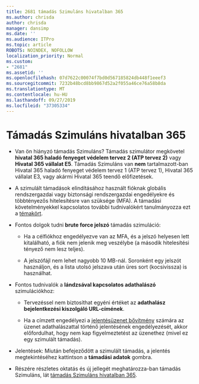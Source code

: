```yaml
---
title: 2681 támadás Szimuláns hivatalban 365
ms.author: chrisda
author: chrisda
manager: dansimp
ms.date: ''
ms.audience: ITPro
ms.topic: article
ROBOTS: NOINDEX, NOFOLLOW
localization_priority: Normal
ms.custom:
- "2681"
ms.assetid: ''
ms.openlocfilehash: 07d7622c00074f7bd0d567185824db448f1eeef3
ms.sourcegitcommit: 7232b48bcd8bb9867d52a2f055a46ce76a58b8da
ms.translationtype: MT
ms.contentlocale: hu-HU
ms.lasthandoff: 09/27/2019
ms.locfileid: "37305334"
---
```

# <a name="attack-simulator-in-office-365"></a>Támadás Szimuláns hivatalban 365

- Van ön hiányzó támadás Szimuláns? Támadás szimulátor megkövetel **hivatal 365 haladó fenyeget védelem tervez 2 (ATP tervez 2)** vagy **Hivatal 365 vállalat E5**. Támadás Szimuláns van **nem** tartalmazott-ban Hivatal 365 haladó fenyeget védelem tervez 1 (ATP tervez 1), Hivatal 365 vállalat E3, vagy akármi Hivatal 365 teendő előfizetések.

- A szimulált támadások elindításához használt fióknak globális rendszergazdai vagy biztonsági rendszergazdai engedélyekre és többtényezős hitelesítésre van szüksége (MFA). A támadási követelményekkel kapcsolatos további tudnivalókért tanulmányozza ezt a [témakört](https://docs.microsoft.com/office365/securitycompliance/attack-simulator#before-you-begin).

- Fontos dolgok tudni **brute force jelszó** támadás szimuláció:

  - Ha a célfiókhoz engedélyezve van az MFA, és a jelszó helyesen lett kitalálható, a fiók nem jelenik meg veszélybe (a második hitelesítési tényező nem lesz teljes).

  - A jelszófájl nem lehet nagyobb 10 MB-nál. Soronként egy jelszót használjon, és a lista utolsó jelszava után üres sort (kocsivissza) is használhat.

- Fontos tudnivalók a **lándzsával kapcsolatos adathalászó** szimulációkhoz:

  - Tervezéssel nem biztosíthat egyéni értéket az **adathalász bejelentkezési kiszolgáló URL-címének**.

  - Ha a címzett engedélyezi a [jelentésüzenet bővítmény](https://docs.microsoft.com/microsoft-365/security/office-365-security/enable-the-report-message-add-in) számára az üzenet adathalászattal történő jelentésének engedélyezését, akkor előfordulhat, hogy nem kap figyelmeztetést az üzenethez (mivel ez egy szimulált támadás).

- Jelentések: Miután befejeződött a szimulált támadás, a jelentés megtekintéséhez kattintson a **támadási adatok** gombra.

- Részére részletes oktatás és új jellegét meghatározza-ban támadás Szimuláns, lát [támadás Szimuláns hivatalban 365](https://docs.microsoft.com/microsoft-365/security/office-365-security/attack-simulator).
